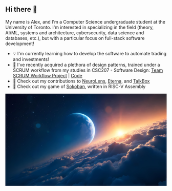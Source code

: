## Hi there 👋

My name is Alex, and I'm a Computer Science undergraduate student at the University of Toronto. I'm interested in specializing in the field (theory, AI/ML, systems and architecture, cybersecurity, data science and databases, etc.), but with a particular focus on full-stack software development!

- 💡 I'm currently learning how to develop the software to automate trading and investments!
- 🌱 I've recently acquired a plethora of design patterns, trained under a SCRUM workflow from my studies in CSC207 - Software Design: [Team SCRUM Workflow Project](https://github.com/Dawgsrlife/CSC207-A2-Final/blob/master/Assignment2/scrum/sprintBacklog4.txt) | [Code](https://github.com/Dawgsrlife/CSC207-A2-Final/blob/master/Assignment2/src/main/java/ca/utoronto/utm/assignment2/paint/Paint.java)
- 👯 Check out my contributions to [NeuroLens](https://github.com/Dawgsrlife/NeuroLens), [Eterna](https://github.com/Dawgsrlife/Eterna), and [TalkBox](https://github.com/Dawgsrlife/TalkBox)
- 🎺 Check out my game of [Sokoban](https://github.com/Dawgsrlife/Sokoban-Game/blob/main/sokobangame.s), written in RISC-V Assembly

![Outer Space Splash](https://github.com/Dawgsrlife/dawgsrlife/blob/main/outer_space.jpeg?raw=true)

<!--
**Dawgsrlife/dawgsrlife** is a ✨ _special_ ✨ repository because its `README.md` (this file) appears on your GitHub profile.

Here are some ideas to get you started:

- 🔭 I’m currently working on ...
- 🌱 I’m currently learning ...
- 👯 I’m looking to collaborate on ...
- 🤔 I’m looking for help with ...
- 💬 Ask me about ...
- 📫 How to reach me: ...
- 😄 Pronouns: ...
- ⚡ Fun fact: ...
-->

